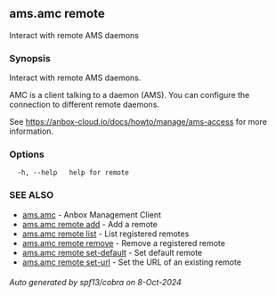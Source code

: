 ## ams.amc remote

Interact with remote AMS daemons

### Synopsis

Interact with remote AMS daemons.

AMC is a client talking to a daemon (AMS). You can configure the connection to different remote daemons.

See https://anbox-cloud.io/docs/howto/manage/ams-access for more information.


### Options

```
  -h, --help   help for remote
```

### SEE ALSO

* [ams.amc](ams.amc.md)	 - Anbox Management Client
* [ams.amc remote add](ams.amc_remote_add.md)	 - Add a remote
* [ams.amc remote list](ams.amc_remote_list.md)	 - List registered remotes
* [ams.amc remote remove](ams.amc_remote_remove.md)	 - Remove a registered remote
* [ams.amc remote set-default](ams.amc_remote_set-default.md)	 - Set default remote
* [ams.amc remote set-url](ams.amc_remote_set-url.md)	 - Set the URL of an existing remote

###### Auto generated by spf13/cobra on 8-Oct-2024
